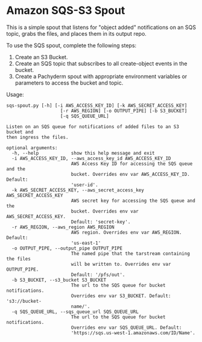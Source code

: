 # Amazon SQS-S3 Spout

This is a simple spout that listens for "object added" notifications on an SQS topic, grabs the files, and places them in its output repo.

To use the SQS spout, complete the following steps:

1. Create an S3 Bucket.
2. Create an SQS topic that subscribes to all create-object events in the bucket.
3. Create a Pachyderm spout with appropriate environment variables or parameters to access the bucket and topic.


Usage:

```
sqs-spout.py [-h] [-i AWS_ACCESS_KEY_ID] [-k AWS_SECRET_ACCESS_KEY]
                    [-r AWS_REGION] [-o OUTPUT_PIPE] [-b S3_BUCKET]
                    [-q SQS_QUEUE_URL]

Listen on an SQS queue for notifications of added files to an S3 bucket and
then ingress the files.

optional arguments:
  -h, --help            show this help message and exit
  -i AWS_ACCESS_KEY_ID, --aws_access_key_id AWS_ACCESS_KEY_ID
                        AWS Access Key ID for accessing the SQS queue and the
                        bucket. Overrides env var AWS_ACCESS_KEY_ID. Default:
                        'user-id'.
  -k AWS_SECRET_ACCESS_KEY, --aws_secret_access_key AWS_SECRET_ACCESS_KEY
                        AWS secret key for accessing the SQS queue and the
                        bucket. Overrides env var AWS_SECRET_ACCESS_KEY.
                        Default: 'secret-key'.
  -r AWS_REGION, --aws_region AWS_REGION
                        AWS region. Overrides env var AWS_REGION. Default:
                        'us-east-1'
  -o OUTPUT_PIPE, --output_pipe OUTPUT_PIPE
                        The named pipe that the tarstream containing the files
                        will be written to. Overrides env var OUTPUT_PIPE.
                        Default: '/pfs/out'.
  -b S3_BUCKET, --s3_bucket S3_BUCKET
                        The url to the SQS queue for bucket notifications.
                        Overrides env var S3_BUCKET. Default: 's3://bucket-
                        name/'.
  -q SQS_QUEUE_URL, --sqs_queue_url SQS_QUEUE_URL
                        The url to the SQS queue for bucket notifications.
                        Overrides env var SQS_QUEUE_URL. Default:
                        'https://sqs.us-west-1.amazonaws.com/ID/Name'.

```
